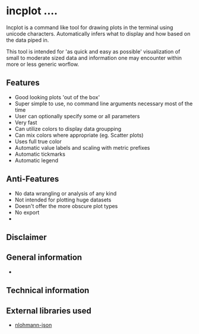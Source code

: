# incplot .... #
Incplot is a command like tool for drawing plots in the terminal using unicode characters.
Automatically infers what to display and how based on the data piped in.

This tool is intended for 'as quick and easy as possible' visualization of small to moderate sized data and information one may encounter within more or less generic worflow.



## Features ##

* Good looking plots 'out of the box'
* Super simple to use, no command line arguments necessary most of the time
* User can optionally specify some or all parameters
* Very fast
* Can utilize colors to display data groupping
* Can mix colors where appropriate (eg. Scatter plots)
* Uses full true color
* Automatic value labels and scaling with metric prefixes
* Automatic tickmarks
* Automatic legend

## Anti-Features ##

* No data wrangling or analysis of any kind
* Not intended for plotting huge datasets
* Doesn't offer the more obscure plot types
* No export
* 

## Disclaimer ##



## General information ##

* 

## Technical information ##


## External libraries used ##

* [nlohmann-json](https://github.com/nlohmann/json)